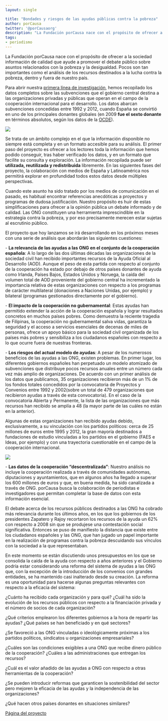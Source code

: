 ```yaml
---
layout: single

title: "Bondades y riesgos de las ayudas públicas contra la pobreza"
author: porCausa
twitter: '@porCausaorg'
description: "La Fundación porCausa nace con el propósito de ofrecer a la sociedad información de calidad que ayude a promover debates públicos sobre asuntos relacionados con la pobreza y la desigualdad. Pocos son tan importantes como el análisis de los recursos destinados a la lucha contra la pobreza, dentro y fuera de nuestro país. "
tags:
- periodismo
---
```

La Fundación porCausa nace con el propósito de ofrecer a la sociedad información de calidad que ayude a promover el debate público sobre asuntos relacionados con la pobreza y la desigualdad. Pocos son tan importantes como el análisis de los recursos destinados a la lucha contra la pobreza, dentro y fuera de nuestro país.

Para abrir nuestra <a href="../../../ayuda-desarrollo/">primera línea de investigación</a>, hemos recopilado los datos completos sobre las subvenciones que el gobierno central destina a las organizaciones privadas y públicas que operan en el campo de la cooperación internacional para el desarrollo. Los datos abarcan subvenciones concedidas entre 1992 y 2012, cuando España se convirtió en uno de los principales donantes globales (en 2009 <strong>fue el sexto donante</strong> en términos absolutos, según los datos de la <a href="http://www.oecd.org/">OCDE</a>).

&#x20;<img src="../../../ayuda-desarrollo/graphs/2Ordinaria.jpg" class="graph">

Se trata de un ámbito complejo en el que la información disponible no siempre está completa y en un formato accesible para su análisis. El primer paso del proyecto es ofrecer a los lectores toda la información que hemos podido conseguir, tras haber verificado los datos, y en un formato que facilite su consulta y exploración. La información recopilada puede ser <strong>utilizada, reutilizada y redistribuida</strong> libremente. En las siguientes fases del proyecto, la colaboración con medios de España y Latinoamérica nos permitirá explorar en profundidad todos estos datos desde múltiples perspectivas. 

Cuando este asunto ha sido tratado por los medios de comunicación en el pasado, es habitual encontrar referencias anecdóticas a proyectos y programas de dudosa justificación. Nuestro propósito es huir de estas simplificaciones para ofrecer a la opinión pública un debate informado y de calidad. Las ONG constituyen una herramienta imprescindible en la estrategia contra la pobreza, y por eso precisamente merecen estar sujetas al escrutinio público.

El proyecto que hoy lanzamos se irá desarrollando en los próximos meses con una serie de análisis que abordarán las siguientes cuestiones: 

&#x20;- <strong>La relevancia de las ayudas a las ONG en el conjunto de la cooperación española</strong>: A lo largo de las dos últimas décadas las organizaciones de la sociedad civil han recibido importantes recursos de la Ayuda Oficial al Desarrollo (AOD). Aunque el peso de esta partida con respecto al conjunto de la cooperación ha estado por debajo de otros países donantes de ayuda como Irlanda, Países Bajos, Estados Unidos y Noruega, la caída del volumen total de AOD proveniente del gobierno central ha incrementado la importancia relativa de estas organizaciones con respecto a los programas de carácter multilateral (donaciones a Naciones Unidas, por ejemplo) y bilateral (programas gestionados directamente por el gobierno). 

&#x20;- <strong>El impacto de la cooperación no gubernamental</strong>: Estas ayudas han permitido extender la acción de la cooperación española y lograr resultados concretos en muchos países pobres. Como demuestra la reciente tragedia de Filipinas, la cooperación no gubernamental salva vidas, garantiza la seguridad y el acceso a servicios esenciales de decenas de miles de personas, ofrece un apoyo básico para la sociedad civil organizada de los países más pobres y sensibiliza a los ciudadanos españoles con respecto a lo que ocurre fuera de nuestras fronteras. 

&#x20;- <strong>Los riesgos del actual modelo de ayudas</strong>: A pesar de los numerosos beneficios de las ayudas a las ONG, existen problemas. En primer lugar, los diferentes gobiernos españoles han perpetuado un modelo atomizado de subvenciones que distribuye pocos recursos anuales entre un número cada vez más amplio de organizaciones. De acuerdo con un primer análisis de los datos que publicamos, 35 organizaciones recibieron más de un 1% de los fondos totales concedidos por la convocatoria de Proyectos y Convenios entre 1992 y 2002(sobre un total de 479 organizaciones que recibieron ayudas a través de esta convocatoria). En el caso de la convocatoria Abierta y Permanente, la lista de las organizaciones que más recursos han recibido se amplía a 48 (la mayor parte de las cuáles no están en la anterior). 

Algunas de estas organizaciones han recibido ayudas debido, exclusivamente, a su vinculación con los partidos políticos: cerca de 25 millones de euros entre 1995 y 2012, la gran mayoría destinados a fundaciones de estudio vinculadas a los partidos en el gobierno (FAES e Ideas, por ejemplo) y con una trayectoria cuestionable en el campo de la cooperación internacional. 

&#x20;<img src="../../../ayuda-desarrollo/graphs/4Politicas.jpg" class="graph">

&#x20;- <strong>Las datos de la cooperación “descentralizada”</strong>: Nuestro análisis no incluye la cooperación realizada a través de comunidades autónomas, diputaciones y ayuntamientos, que en algunos años ha llegado a superar los 600 millones de euros y que, en buena medida, ha sido canalizada a través de ONG. porCausa busca la colaboración de periodistas e investigadores que permitan completar la base de datos con esta información esencial.

El debate acerca de los recursos públicos destinados a las ONG ha cobrado más relevancia durante los últimos años, en los que los gobiernos de los presidentes Zapatero y Rajoy recortaron los recursos de la ayuda un 62% con respecto a 2008 sin que se produjese una contestación social significativa. Entonces se puso de manifiesto la distancia que existe entre los ciudadanos españoles y las ONG, que han jugado un papel importante en la realización de programas contra la pobreza descuidando sus vínculos con la sociedad a la que representaban. 

En este momento se están discutiendo unos presupuestos en los que se consolida la caída de la ayuda con respecto a años anteriores y el Gobierno podría estar considerando una reforma del sistema de ayudas a las ONG que, con la excepción de la introducción de los convenios con grandes entidades, se ha mantenido casi inalterado desde su creación. La reforma es una oportunidad para hacerse algunas preguntas relevantes con respecto a la eficacia del sistema: 

¿Cuánto ha recibido cada organización y para qué? ¿Cuál ha sido la evolución de los recursos públicos con respecto a la financiación privada y el número de socios de cada organización?

¿Qué criterios emplearon los diferentes gobiernos a la hora de repartir las ayudas? ¿Qué países se han beneficiado y en qué sectores?

¿Se favoreció a las ONG vinculadas o ideológicamente próximas a los partidos políticos, sindicatos u organizaciones empresariales?

¿Cuáles son las condiciones exigibles a una ONG que recibe dinero público de la cooperación? ¿Cuáles a las administraciones que entregan los recursos? 

¿Cuál es el valor añadido de las ayudas a ONG con respecto a otras herramientas de la cooperación?

¿Se pueden introducir reformas que garanticen la sostenibilidad del sector pero mejoren la eficacia de las ayudas y la independencia de las organizaciones?

¿Qué hacen otros países donantes en situaciones similares?

&#x20;<a href="../../../ayuda-desarrollo/">Página del proyecto</a>